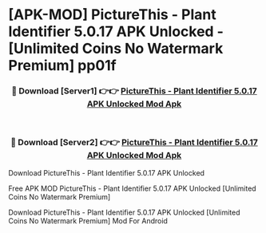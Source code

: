 # [APK-MOD] PictureThis - Plant Identifier 5.0.17 APK Unlocked - [Unlimited Coins No Watermark Premium] pp01f



<div align="center">
<h3>🔴 Download [Server1] 👉👉 <a href="https://momento.my/?title=PictureThis_-_Plant_Identifier_5.0.17_APK_Unlocked">PictureThis - Plant Identifier 5.0.17 APK Unlocked Mod Apk</a></h3><br>

<h3>🔴 Download [Server2] 👉👉 <a href="https://momento.my/?title=PictureThis_-_Plant_Identifier_5.0.17_APK_Unlocked">PictureThis - Plant Identifier 5.0.17 APK Unlocked Mod Apk</a></h3>
</div>



Download PictureThis - Plant Identifier 5.0.17 APK Unlocked 

Free APK MOD PictureThis - Plant Identifier 5.0.17 APK Unlocked [Unlimited Coins No Watermark Premium]

Download PictureThis - Plant Identifier 5.0.17 APK Unlocked [Unlimited Coins No Watermark Premium] Mod For Android
